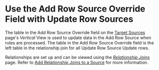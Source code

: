 # Use the Add Row Source Override Field with Update Row Sources

The table in the Add Row Source Override field on the [Target
Sources](../Page_Desc/Target_Sources_H_Map.htm) page's
<span style="font-style: italic;">Vertical</span> View is used to update
data in the Add Row Source when rules are processed. The table in the
Add Row Source Override field is the left table in the relationship join
for all Update Row Source Update rows.

Relationships are set up and can be viewed using the
<span style="font-style: italic;">[Relationship
Joins](../Page_Desc/Relationship_Joins_H.htm)</span> page. Refer to [Add
Relationship Joins to a Source](Add_Relationship_Joins_to_Source.htm)
for more information.

